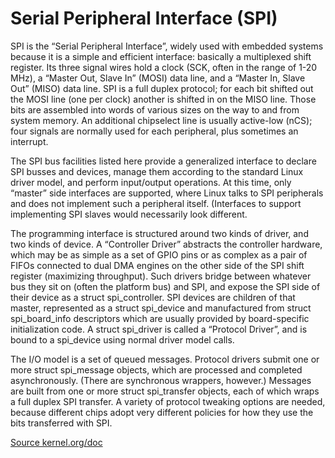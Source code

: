 # Serial Peripheral Interface (SPI)

SPI is the “Serial Peripheral Interface”, widely
used with embedded systems because it is a simple
and efficient interface: basically a multiplexed
shift register. Its three signal wires hold a
clock (SCK, often in the range of 1-20 MHz), a
“Master Out, Slave In” (MOSI) data line, and a
“Master In, Slave Out” (MISO) data line. SPI is a
full duplex protocol; for each bit shifted out the
MOSI line (one per clock) another is shifted in on
the MISO line. Those bits are assembled into words
of various sizes on the way to and from system
memory. An additional chipselect line is usually
active-low (nCS); four signals are normally used
for each peripheral, plus sometimes an interrupt.

The SPI bus facilities listed here provide a
generalized interface to declare SPI busses and
devices, manage them according to the standard
Linux driver model, and perform input/output
operations. At this time, only “master” side
interfaces are supported, where Linux talks to SPI
peripherals and does not implement such a
peripheral itself. (Interfaces to support
implementing SPI slaves would necessarily look
different.

The programming interface is structured around two
kinds of driver, and two kinds of device. A
“Controller Driver” abstracts the controller
hardware, which may be as simple as a set of GPIO
pins or as complex as a pair of FIFOs connected to
dual DMA engines on the other side of the SPI
shift register (maximizing throughput). Such
drivers bridge between whatever bus they sit on
(often the platform bus) and SPI, and expose the
SPI side of their device as a struct
spi_controller. SPI devices are children of that
master, represented as a struct spi_device and
manufactured from struct spi_board_info
descriptors which are usually provided by
board-specific initialization code. A struct
spi_driver is called a “Protocol Driver”, and is
bound to a spi_device using normal driver model
calls.

The I/O model is a set of queued messages.
Protocol drivers submit one or more struct
spi_message objects, which are processed and
completed asynchronously. (There are synchronous
wrappers, however.) Messages are built from one or
more struct spi_transfer objects, each of which
wraps a full duplex SPI transfer. A variety of
protocol tweaking options are needed, because
different chips adopt very different policies for
how they use the bits transferred with SPI. 

[Source
kernel.org/doc](https://www.kernel.org/doc/html/v6.2/driver-api/spi.html#serial-peripheral-interface-spi)
